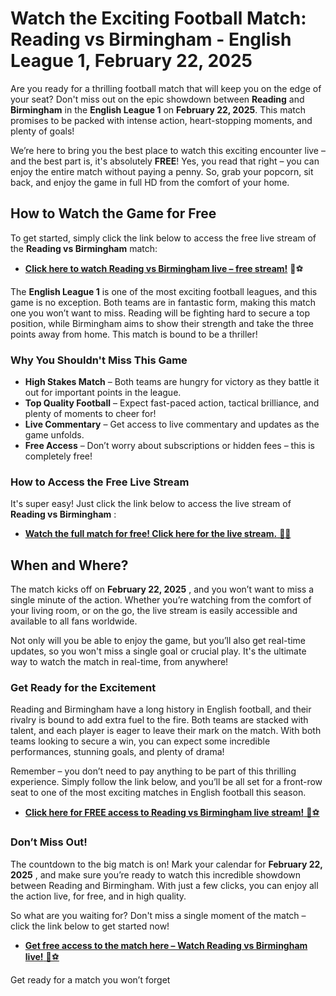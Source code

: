 # Watch the Exciting Football Match: Reading vs Birmingham - English League 1, February 22, 2025

Are you ready for a thrilling football match that will keep you on the edge of your seat? Don't miss out on the epic showdown between **Reading** and **Birmingham** in the **English League 1** on **February 22, 2025**. This match promises to be packed with intense action, heart-stopping moments, and plenty of goals!

We’re here to bring you the best place to watch this exciting encounter live – and the best part is, it's absolutely **FREE**! Yes, you read that right – you can enjoy the entire match without paying a penny. So, grab your popcorn, sit back, and enjoy the game in full HD from the comfort of your home.

## How to Watch the Game for Free

To get started, simply click the link below to access the free live stream of the **Reading vs Birmingham** match:

- [**Click here to watch Reading vs Birmingham live – free stream!**](https://tinyurl.com/livestreamfreeo?st=Reading+vs+Birmingham&si=gh) 🎉⚽

The **English League 1** is one of the most exciting football leagues, and this game is no exception. Both teams are in fantastic form, making this match one you won’t want to miss. Reading will be fighting hard to secure a top position, while Birmingham aims to show their strength and take the three points away from home. This match is bound to be a thriller!

### Why You Shouldn't Miss This Game

- **High Stakes Match** – Both teams are hungry for victory as they battle it out for important points in the league.
- **Top Quality Football** – Expect fast-paced action, tactical brilliance, and plenty of moments to cheer for!
- **Live Commentary** – Get access to live commentary and updates as the game unfolds.
- **Free Access** – Don’t worry about subscriptions or hidden fees – this is completely free!

### How to Access the Free Live Stream

It's super easy! Just click the link below to access the live stream of **Reading vs Birmingham** :

- [**Watch the full match for free! Click here for the live stream.** 🚨🔥](https://tinyurl.com/livestreamfreeo?st=Reading+vs+Birmingham&si=gh)

## When and Where?

The match kicks off on **February 22, 2025** , and you won’t want to miss a single minute of the action. Whether you’re watching from the comfort of your living room, or on the go, the live stream is easily accessible and available to all fans worldwide.

Not only will you be able to enjoy the game, but you’ll also get real-time updates, so you won't miss a single goal or crucial play. It's the ultimate way to watch the match in real-time, from anywhere!

### Get Ready for the Excitement

Reading and Birmingham have a long history in English football, and their rivalry is bound to add extra fuel to the fire. Both teams are stacked with talent, and each player is eager to leave their mark on the match. With both teams looking to secure a win, you can expect some incredible performances, stunning goals, and plenty of drama!

Remember – you don’t need to pay anything to be part of this thrilling experience. Simply follow the link below, and you’ll be all set for a front-row seat to one of the most exciting matches in English football this season.

- [**Click here for FREE access to Reading vs Birmingham live stream!** 🎥⚽](https://tinyurl.com/livestreamfreeo?st=Reading+vs+Birmingham&si=gh)

### Don’t Miss Out!

The countdown to the big match is on! Mark your calendar for **February 22, 2025** , and make sure you’re ready to watch this incredible showdown between Reading and Birmingham. With just a few clicks, you can enjoy all the action live, for free, and in high quality.

So what are you waiting for? Don't miss a single moment of the match – click the link below to get started now!

- [**Get free access to the match here – Watch Reading vs Birmingham live!** 📲⚽](https://tinyurl.com/livestreamfreeo?st=Reading+vs+Birmingham&si=gh)

Get ready for a match you won’t forget
